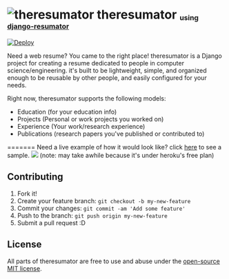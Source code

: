 # ![theresumator](http://getskeleton.com/images/feather.svg) theresumator  <sub><sup><sub> using [django-resumator](https://github.com/AmmsA/django-resumator/)</sup></sub></sup>
[![Deploy](https://www.herokucdn.com/deploy/button.svg)](https://heroku.com/deploy)

Need a web resume? You came to the right place! theresumator is a Django project for creating a resume dedicated to people in computer science/engineering. it's built to be lightweight, simple, and organized enough to be reusable by other people, and easily configured for your needs.

Right now, theresumator supports the following models: 
* Education (for your education info)
* Projects (Personal or work projects you worked on)
* Experience (Your work/research experience)
* Publications (research papers you've published or contributed to)

=======
Need a live example of how it would look like? click [here](https://django-resumator.herokuapp.com/) to see a sample.
[![](https://cloud.githubusercontent.com/assets/748271/11058151/802d9360-8745-11e5-87db-e91806c8a8c4.png)](https://django-resumator.herokuapp.com/) (note: may take awhile because it's under heroku's free plan)

## Contributing

1. Fork it!
2. Create your feature branch: `git checkout -b my-new-feature`
3. Commit your changes: `git commit -am 'Add some feature'`
4. Push to the branch: `git push origin my-new-feature`
5. Submit a pull request :D

## License

All parts of theresumator are free to use and abuse under the [open-source MIT license](https://github.com/AmmsA/theresumator/blob/master/LICENSE).

